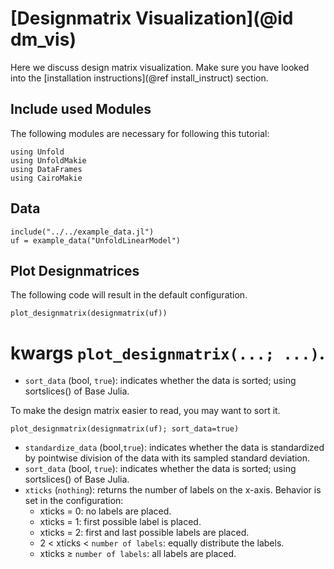 # [Designmatrix Visualization](@id dm_vis)

Here we discuss design matrix visualization. 
Make sure you have looked into the [installation instructions](@ref install_instruct) section. 

## Include used Modules
The following modules are necessary for following this tutorial:
```@example main
using Unfold
using UnfoldMakie
using DataFrames
using CairoMakie
```

## Data

```@example main
include("../../example_data.jl")
uf = example_data("UnfoldLinearModel")

```


## Plot Designmatrices

The following code will result in the default configuration. 
```@example main
plot_designmatrix(designmatrix(uf))
```

# kwargs `plot_designmatrix(...; ...)`.

- `sort_data` (bool, `true`): indicates whether the data is sorted; using sortslices() of Base Julia. 

To make the design matrix easier to read, you may want to sort it.

```@example main
plot_designmatrix(designmatrix(uf); sort_data=true)
```

- `standardize_data` (bool,`true`): indicates whether the data is standardized by pointwise division of the data with its sampled standard deviation.
- `sort_data` (bool, `true`): indicates whether the data is sorted; using sortslices() of Base Julia. 
- `xticks` (`nothing`): returns the number of labels on the x-axis. Behavior is set in the configuration:
    - xticks = 0: no labels are placed.
    - xticks = 1: first possible label is placed.
    - xticks = 2: first and last possible labels are placed.
    - 2 < xticks < `number of labels`: equally distribute the labels.
    - xticks ≥ `number of labels`: all labels are placed.
